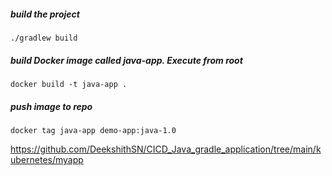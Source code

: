 ##### build the project
    ./gradlew build
##### build Docker image called java-app. Execute from root
    docker build -t java-app .
##### push image to repo 
    docker tag java-app demo-app:java-1.0
    

https://github.com/DeekshithSN/CICD_Java_gradle_application/tree/main/kubernetes/myapp

